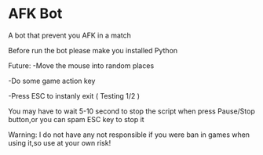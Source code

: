 # AFK Bot
A bot that prevent you AFK in a match 

Before run the bot please make you installed Python 

Future:
-Move the mouse into random places

-Do some game action key

-Press ESC to instanly exit ( Testing 1/2 )

You may have to wait 5-10 second to stop the script when press Pause/Stop button,or you can spam ESC key to stop it

Warning: I do not have any not responsible if you were ban in games when using it,so use at your own risk!
